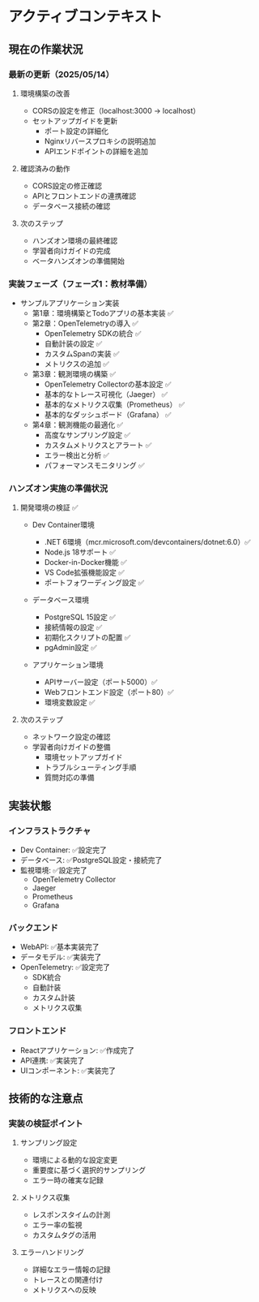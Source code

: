 # アクティブコンテキスト

## 現在の作業状況

### 最新の更新（2025/05/14）
1. 環境構築の改善
   - CORSの設定を修正（localhost:3000 → localhost）
   - セットアップガイドを更新
     - ポート設定の詳細化
     - Nginxリバースプロキシの説明追加
     - APIエンドポイントの詳細を追加

2. 確認済みの動作
   - CORS設定の修正確認
   - APIとフロントエンドの連携確認
   - データベース接続の確認

3. 次のステップ
   - ハンズオン環境の最終確認
   - 学習者向けガイドの完成
   - ベータハンズオンの準備開始


### 実装フェーズ（フェーズ1：教材準備）

- サンプルアプリケーション実装
  - 第1章：環境構築とTodoアプリの基本実装 ✅
  - 第2章：OpenTelemetryの導入 ✅
    - OpenTelemetry SDKの統合 ✅
    - 自動計装の設定 ✅
    - カスタムSpanの実装 ✅
    - メトリクスの追加 ✅
  - 第3章：観測環境の構築 ✅
    - OpenTelemetry Collectorの基本設定 ✅
    - 基本的なトレース可視化（Jaeger） ✅
    - 基本的なメトリクス収集（Prometheus） ✅
    - 基本的なダッシュボード（Grafana） ✅
  - 第4章：観測機能の最適化 ✅
    - 高度なサンプリング設定 ✅
    - カスタムメトリクスとアラート ✅
    - エラー検出と分析 ✅
    - パフォーマンスモニタリング ✅

### ハンズオン実施の準備状況

1. 開発環境の検証 ✅
   - Dev Container環境
     - .NET 6環境（mcr.microsoft.com/devcontainers/dotnet:6.0）✅
     - Node.js 18サポート ✅
     - Docker-in-Docker機能 ✅
     - VS Code拡張機能設定 ✅
     - ポートフォワーディング設定 ✅
   
   - データベース環境
     - PostgreSQL 15設定 ✅
     - 接続情報の設定 ✅
     - 初期化スクリプトの配置 ✅
     - pgAdmin設定 ✅
   
   - アプリケーション環境
     - APIサーバー設定（ポート5000）✅
     - Webフロントエンド設定（ポート80）✅
     - 環境変数設定 ✅

2. 次のステップ
   - ネットワーク設定の確認
   - 学習者向けガイドの整備
     - 環境セットアップガイド
     - トラブルシューティング手順
     - 質問対応の準備

## 実装状態

### インフラストラクチャ

- Dev Container: ✅設定完了
- データベース: ✅PostgreSQL設定・接続完了
- 監視環境: ✅設定完了
  - OpenTelemetry Collector
  - Jaeger
  - Prometheus
  - Grafana

### バックエンド

- WebAPI: ✅基本実装完了
- データモデル: ✅実装完了
- OpenTelemetry: ✅設定完了
  - SDK統合
  - 自動計装
  - カスタム計装
  - メトリクス収集

### フロントエンド

- Reactアプリケーション: ✅作成完了
- API連携: ✅実装完了
- UIコンポーネント: ✅実装完了

## 技術的な注意点

### 実装の検証ポイント

1. サンプリング設定
   - 環境による動的な設定変更
   - 重要度に基づく選択的サンプリング
   - エラー時の確実な記録

2. メトリクス収集
   - レスポンスタイムの計測
   - エラー率の監視
   - カスタムタグの活用

3. エラーハンドリング
   - 詳細なエラー情報の記録
   - トレースとの関連付け
   - メトリクスへの反映
